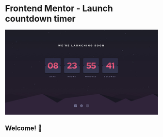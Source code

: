 # Frontend Mentor - Launch countdown timer

![Design preview for the Launch countdown timer coding challenge](./images/desktop-design.jpg)

## Welcome! 👋
